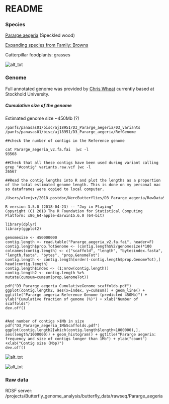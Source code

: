 # README

### Species 

[Pararge aegeria](https://butterfly-conservation.org/butterflies/speckled-wood) (Speckled wood)

[Expanding species from Family: Browns](https://docs.google.com/spreadsheets/d/1G9r50W0VV_ANZ19rIvqZpXWFemy2MW76_iXuyBuCQGA/edit?ts=5bb3681e#gid=0)

Catterpillar foodplants: grasses

![alt_txt][Parargeaegeria.fig]

[Parargeaegeria.fig]:https://user-images.githubusercontent.com/12142475/46355235-55943c80-c658-11e8-8fa3-ab38f2e0433c.png


### Genome

Full annotated genome was provided by [Chris Wheat](https://www.su.se/english/profiles/cwhea-1.191315) currently based at Stockhold University. 


##### Cumulative size of the genome

Estimated genome size ~450Mb (?)
```
/panfs/panasas01/bisc/aj18951/D3_Pararge_aegeria/03_variants
/panfs/panasas01/bisc/aj18951/D3_Pararge_aegeria/RefGenome

##check the number of contigs in the Reference genome

cat Pararge_aegeria_v2.fa.fai  |wc -l
93568

##Check that all these contigs have been used during variant calling
grep "#contig" variants.raw.vcf |wc -l
26567

##Read the contig lengths into R and plot the lengths as a proportion of the total estimated genome length. This is done on my personal mac so dataframes were copied to local computer. 

/Users/alexjvr/2018.postdoc/NercButterflies/D3_Pararge_aegeria/RawDataStats/

R version 3.5.0 (2018-04-23) -- "Joy in Playing"
Copyright (C) 2018 The R Foundation for Statistical Computing
Platform: x86_64-apple-darwin15.6.0 (64-bit)

library(dplyr)
library(ggplot2)

genomesize <- 450000000
contig.length <- read.table("Pararge_aegeria_v2.fa.fai", header=F)
contig.length$prop.TotGenome <- (contig.length$V2/genomesize)*100
colnames(contig.length) <- c("scaffold", "length", "bytesindex.fasta", "length.fasta", "bytes", "prop.GenomeTot")
contig.length <- contig.length[order(-contig.length$prop.GenomeTot),]
head(contig.length)
contig.length$index <- (1:nrow(contig.length))
contig.length2 <- contig.length %>% mutate(cumsum=cumsum(prop.GenomeTot))

pdf("D3_Pararge_aegeria_CumulativeGenome_scaffolds.pdf")
ggplot(contig.length2, aes(x=index, y=cumsum)) + geom_line() + ggtitle("Pararge aegeria Reference Genome (predicted 450Mb)") + ylab("Cumulative fraction of genome (%)") + xlab("Number of scaffolds")
dev.off()


#And number of contigs >1Mb in size
pdf("D3_Pararge_aegeria_1MbScaffolds.pdf")
ggplot(contig.length2[which(contig.length$length>1000000),], aes(length/1000000)) + geom_histogram() + ggtitle("Pararge aegeria: frequency and size of contigs longer than 1Mb") + ylab("count")  +xlab("Contig size (Mbp)")
dev.off()

```


![alt_txt][D3_Cumulativegenomesize]

[D3_Cumulativegenomesize]:https://user-images.githubusercontent.com/12142475/53562560-903bcb80-3b49-11e9-9391-463d1d9f28ee.png


![alt_txt][D3_1Mbcontigs]

[D3_1Mbcontigs]:https://user-images.githubusercontent.com/12142475/53562581-9cc02400-3b49-11e9-9be7-67b590a73848.png


### Raw data

RDSF server:
/projects/Butterfly_genome_analysis/butterfly_data/rawseq/Pararge_aegeria

